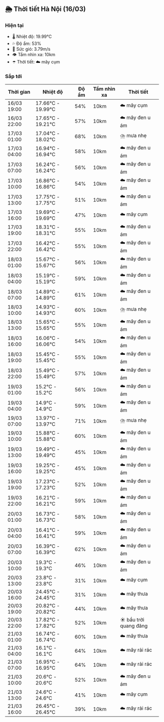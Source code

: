 ## 🌦️ Thời tiết Hà Nội (16/03)

### Hiện tại

- 🌡️ Nhiệt độ: 19.99℃
- 💦 Độ ẩm: 53%
- 💨 Sức gió: 3.79m/s
- 👁️ Tầm nhìn xa: 10km
- ☂️ Thời tiết: ☁️ mây cụm

### Sắp tới

| Thời gian | Nhiệt độ | Độ ẩm | Tầm nhìn xa | Thời tiết |
| --- | --- | --- | --- | --- |
| 16/03 19:00 | 17.66℃ - 19.99℃ | 54% | 10km | ☁️ mây cụm |
| 16/03 22:00 | 17.65℃ - 19.21℃ | 57% | 10km | ☁️ mây đen u ám |
| 17/03 01:00 | 17.04℃ - 18.02℃ | 68% | 10km | ⛈️ mưa nhẹ |
| 17/03 04:00 | 16.94℃ - 16.94℃ | 58% | 10km | ☁️ mây đen u ám |
| 17/03 07:00 | 16.24℃ - 16.24℃ | 56% | 10km | ☁️ mây đen u ám |
| 17/03 10:00 | 16.86℃ - 16.86℃ | 54% | 10km | ☁️ mây đen u ám |
| 17/03 13:00 | 17.75℃ - 17.75℃ | 51% | 10km | ☁️ mây đen u ám |
| 17/03 16:00 | 19.69℃ - 19.69℃ | 47% | 10km | ☁️ mây cụm |
| 17/03 19:00 | 18.31℃ - 18.31℃ | 55% | 10km | ☁️ mây đen u ám |
| 17/03 22:00 | 16.42℃ - 16.42℃ | 55% | 10km | ☁️ mây đen u ám |
| 18/03 01:00 | 15.67℃ - 15.67℃ | 56% | 10km | ☁️ mây đen u ám |
| 18/03 04:00 | 15.19℃ - 15.19℃ | 59% | 10km | ☁️ mây đen u ám |
| 18/03 07:00 | 14.89℃ - 14.89℃ | 61% | 10km | ☁️ mây đen u ám |
| 18/03 10:00 | 14.93℃ - 14.93℃ | 60% | 10km | ⛈️ mưa nhẹ |
| 18/03 13:00 | 15.65℃ - 15.65℃ | 55% | 10km | ☁️ mây đen u ám |
| 18/03 16:00 | 16.06℃ - 16.06℃ | 54% | 10km | ☁️ mây đen u ám |
| 18/03 19:00 | 15.45℃ - 15.45℃ | 55% | 10km | ☁️ mây đen u ám |
| 18/03 22:00 | 15.49℃ - 15.49℃ | 57% | 10km | ☁️ mây đen u ám |
| 19/03 01:00 | 15.2℃ - 15.2℃ | 56% | 10km | ☁️ mây đen u ám |
| 19/03 04:00 | 14.9℃ - 14.9℃ | 59% | 10km | ☁️ mây đen u ám |
| 19/03 07:00 | 13.97℃ - 13.97℃ | 71% | 10km | ⛈️ mưa nhẹ |
| 19/03 10:00 | 15.88℃ - 15.88℃ | 60% | 10km | ☁️ mây đen u ám |
| 19/03 13:00 | 19.49℃ - 19.49℃ | 45% | 10km | ☁️ mây đen u ám |
| 19/03 16:00 | 19.25℃ - 19.25℃ | 45% | 10km | ☁️ mây đen u ám |
| 19/03 19:00 | 17.23℃ - 17.23℃ | 52% | 10km | ☁️ mây đen u ám |
| 19/03 22:00 | 16.21℃ - 16.21℃ | 59% | 10km | ☁️ mây đen u ám |
| 20/03 01:00 | 16.73℃ - 16.73℃ | 58% | 10km | ☁️ mây đen u ám |
| 20/03 04:00 | 16.41℃ - 16.41℃ | 59% | 10km | ☁️ mây đen u ám |
| 20/03 07:00 | 16.39℃ - 16.39℃ | 62% | 10km | ☁️ mây đen u ám |
| 20/03 10:00 | 19.3℃ - 19.3℃ | 46% | 10km | ☁️ mây đen u ám |
| 20/03 13:00 | 23.8℃ - 23.8℃ | 31% | 10km | ☁️ mây cụm |
| 20/03 16:00 | 24.45℃ - 24.45℃ | 31% | 10km | ☁️ mây thưa |
| 20/03 19:00 | 20.82℃ - 20.82℃ | 44% | 10km | ☁️ mây thưa |
| 20/03 22:00 | 17.82℃ - 17.82℃ | 52% | 10km | ☀️ bầu trời quang đãng |
| 21/03 01:00 | 16.74℃ - 16.74℃ | 60% | 10km | ☁️ mây thưa |
| 21/03 04:00 | 16.1℃ - 16.1℃ | 64% | 10km | ☁️ mây rải rác |
| 21/03 07:00 | 16.95℃ - 16.95℃ | 64% | 10km | ☁️ mây rải rác |
| 21/03 10:00 | 20.6℃ - 20.6℃ | 52% | 10km | ☁️ mây đen u ám |
| 21/03 13:00 | 24.6℃ - 24.6℃ | 41% | 10km | ☁️ mây cụm |
| 21/03 16:00 | 26.45℃ - 26.45℃ | 39% | 10km | ☁️ mây rải rác |
